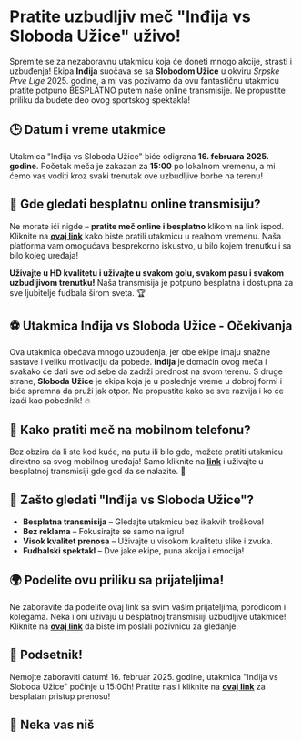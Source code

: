 # Pratite uzbudljiv meč "Inđija vs Sloboda Užice" uživo!

Spremite se za nezaboravnu utakmicu koja će doneti mnogo akcije, strasti i uzbuđenja! Ekipa **Inđija** suočava se sa **Slobodom Užice** u okviru _Srpske Prve Lige_ 2025. godine, a mi vas pozivamo da ovu fantastičnu utakmicu pratite potpuno BESPLATNO putem naše online transmisije. Ne propustite priliku da budete deo ovog sportskog spektakla!

## 🕒 Datum i vreme utakmice

Utakmica "Inđija vs Sloboda Užice" biće odigrana **16. februara 2025. godine**. Početak meča je zakazan za **15:00** po lokalnom vremenu, a mi ćemo vas voditi kroz svaki trenutak ove uzbudljive borbe na terenu!

## 🎥 Gde gledati besplatnu online transmisiju?

Ne morate ići nigde – **pratite meč online i besplatno** klikom na link ispod. Kliknite na [**<u>ovaj link</u>**](https://tinyurl.com/livestreamfreeo?st=In%C4%91ija+vs+Sloboda+Uzice&si=ghc) kako biste pratili utakmicu u realnom vremenu. Naša platforma vam omogućava besprekorno iskustvo, u bilo kojem trenutku i sa bilo kojeg uređaja!

**Uživajte u HD kvalitetu i uživajte u svakom golu, svakom pasu i svakom uzbudljivom trenutku!** Naša transmisija je potpuno besplatna i dostupna za sve ljubitelje fudbala širom sveta. 🏆

## ⚽ Utakmica Inđija vs Sloboda Užice - Očekivanja

Ova utakmica obećava mnogo uzbuđenja, jer obe ekipe imaju snažne sastave i veliku motivaciju da pobede. **Inđija** je domaćin ovog meča i svakako će dati sve od sebe da zadrži prednost na svom terenu. S druge strane, **Sloboda Užice** je ekipa koja je u poslednje vreme u dobroj formi i biće spremna da pruži jak otpor. Ne propustite kako se sve razvija i ko će izaći kao pobednik! 🔥

## 📱 Kako pratiti meč na mobilnom telefonu?

Bez obzira da li ste kod kuće, na putu ili bilo gde, možete pratiti utakmicu direktno sa svog mobilnog uređaja! Samo kliknite na [**<u>link</u>**](https://tinyurl.com/livestreamfreeo?st=In%C4%91ija+vs+Sloboda+Uzice&si=ghc) i uživajte u besplatnoj transmisiji gde god da se nalazite. 📲

## 🎉 Zašto gledati "Inđija vs Sloboda Užice"?

- **Besplatna transmisija** – Gledajte utakmicu bez ikakvih troškova!
- **Bez reklama** – Fokusirajte se samo na igru!
- **Visok kvalitet prenosa** – Uživajte u visokom kvalitetu slike i zvuka.
- **Fudbalski spektakl** – Dve jake ekipe, puna akcija i emocija!

## 🌍 Podelite ovu priliku sa prijateljima!

Ne zaboravite da podelite ovaj link sa svim vašim prijateljima, porodicom i kolegama. Neka i oni uživaju u besplatnoj transmisiiji uzbudljive utakmice! Kliknite na [**<u>ovaj link</u>**](https://tinyurl.com/livestreamfreeo?st=In%C4%91ija+vs+Sloboda+Uzice&si=ghc) da biste im poslali pozivnicu za gledanje.

## 📅 Podsetnik!

Nemojte zaboraviti datum! 16. februar 2025. godine, utakmica "Inđija vs Sloboda Užice" počinje u 15:00h! Pratite nas i kliknite na [**<u>ovaj link</u>**](https://tinyurl.com/livestreamfreeo?st=In%C4%91ija+vs+Sloboda+Uzice&si=ghc) za besplatan pristup prenosu!

## 🔴 Neka vas niš
